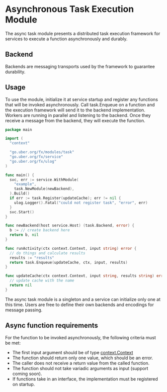 # Asynchronous Task Execution Module

The async task module presents a distributed task execution framework
for services to execute a function asynchronously and durably.

## Backend

Backends are messaging transports used by the framework to guarantee durability.

## Usage

To use the module, initialize it at service startup and register any functions
that will be invoked asynchronously. Call task.Enqueue on a function and the
execution framework will send it to the backend implementation. Workers are
running in parallel and listening to the backend. Once they receive a message
from the backend, they will execute the function.

```go
package main

import (
  "context"

  "go.uber.org/fx/modules/task"
  "go.uber.org/fx/service"
  "go.uber.org/fx/ulog"
)

func main() {
  svc, err := service.WithModule(
    "example",
    task.NewModule(newBackend),
  ).Build()
  if err := task.Register(updateCache); err != nil {
    ulog.Logger().Fatal("could not register task", "error", err)
  }
  svc.Start()
}

func newBackend(host service.Host) (task.Backend, error) {
  b := // create backend here
  return b, nil
}

func runActivity(ctx context.Context, input string) error {
  // do things and calculate results
  results := "results"
  return task.Enqueue(updateCache, ctx, input, results)
}

func updateCache(ctx context.Context, input string, results string) error {
  // update cache with the name
  return nil
}
```

The async task module is a singleton and a service can initialize
only one at this time. Users are free to define their own backends
and encodings for message passing.

## Async function requirements

For the function to be invoked asynchronously, the following criteria must be met:

* The first input argument should be of type [context.Context](https://golang.org/pkg/context/#Context)
* The function should return only one value, which should be an error.
* The caller does not receive a return value from the called function.
* The function should not take variadic arguments as input (support coming soon).
* If functions take in an interface, the implementation must be registered on startup.
